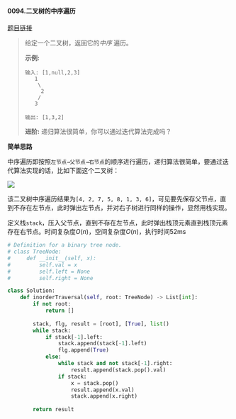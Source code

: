 #### 0094.二叉树的中序遍历

[题目链接](https://leetcode-cn.com/problems/binary-tree-inorder-traversal)

> 给定一个二叉树，返回它的*中序* 遍历。
>
> **示例:**
>
> ```
> 输入: [1,null,2,3]
>    1
>     \
>      2
>     /
>    3
> 
> 输出: [1,3,2]
> ```
>
> **进阶:** 递归算法很简单，你可以通过迭代算法完成吗？

**简单思路**

中序遍历即按照`左节点→父节点→右节点`的顺序进行遍历，递归算法很简单，要通过迭代算法实现的话，比如下面这个二叉树：

![](https://i.loli.net/2019/05/08/5cd2c6c29edb6.png)

该二叉树中序遍历结果为`[4, 2, 7, 5, 8, 1, 3, 6]`，可见要先保存父节点，直到不存在左节点，此时弹出左节点，并对右子树进行同样的操作，显然用栈实现。

定义栈```stack```，压入父节点，直到不存在左节点，此时弹出栈顶元素直到栈顶元素存在右节点。时间复杂度$O(n)$，空间复杂度$O(n)$，执行时间52ms

```python
# Definition for a binary tree node.
# class TreeNode:
#     def __init__(self, x):
#         self.val = x
#         self.left = None
#         self.right = None

class Solution:
    def inorderTraversal(self, root: TreeNode) -> List[int]:
        if not root:
            return []
        
        stack, flg, result = [root], [True], list()
        while stack:
            if stack[-1].left:
                stack.append(stack[-1].left)
                flg.append(True)
            else:
                while stack and not stack[-1].right:
                    result.append(stack.pop().val)
                if stack:
                    x = stack.pop()
                    result.append(x.val)
                    stack.append(x.right)
        
        return result
```


